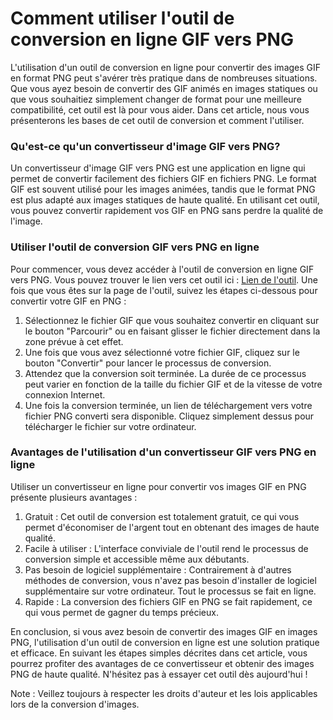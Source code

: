 Comment utiliser l'outil de conversion en ligne GIF vers PNG
============================================================

L'utilisation d'un outil de conversion en ligne pour convertir des images GIF en format PNG peut s'avérer très pratique dans de nombreuses situations. Que vous ayez besoin de convertir des GIF animés en images statiques ou que vous souhaitiez simplement changer de format pour une meilleure compatibilité, cet outil est là pour vous aider. Dans cet article, nous vous présenterons les bases de cet outil de conversion et comment l'utiliser.

### Qu'est-ce qu'un convertisseur d'image GIF vers PNG?

Un convertisseur d'image GIF vers PNG est une application en ligne qui permet de convertir facilement des fichiers GIF en fichiers PNG. Le format GIF est souvent utilisé pour les images animées, tandis que le format PNG est plus adapté aux images statiques de haute qualité. En utilisant cet outil, vous pouvez convertir rapidement vos GIF en PNG sans perdre la qualité de l'image.

### Utiliser l'outil de conversion GIF vers PNG en ligne

Pour commencer, vous devez accéder à l'outil de conversion en ligne GIF vers PNG. Vous pouvez trouver le lien vers cet outil ici : [Lien de l'outil](https://www.onlinecalculatorsfree.com/fr/convert/gif-to-png.html). Une fois que vous êtes sur la page de l'outil, suivez les étapes ci-dessous pour convertir votre GIF en PNG :

1. Sélectionnez le fichier GIF que vous souhaitez convertir en cliquant sur le bouton "Parcourir" ou en faisant glisser le fichier directement dans la zone prévue à cet effet.
2. Une fois que vous avez sélectionné votre fichier GIF, cliquez sur le bouton "Convertir" pour lancer le processus de conversion.
3. Attendez que la conversion soit terminée. La durée de ce processus peut varier en fonction de la taille du fichier GIF et de la vitesse de votre connexion Internet.
4. Une fois la conversion terminée, un lien de téléchargement vers votre fichier PNG converti sera disponible. Cliquez simplement dessus pour télécharger le fichier sur votre ordinateur.

### Avantages de l'utilisation d'un convertisseur GIF vers PNG en ligne

Utiliser un convertisseur en ligne pour convertir vos images GIF en PNG présente plusieurs avantages :

1. Gratuit : Cet outil de conversion est totalement gratuit, ce qui vous permet d'économiser de l'argent tout en obtenant des images de haute qualité.
2. Facile à utiliser : L'interface conviviale de l'outil rend le processus de conversion simple et accessible même aux débutants.
3. Pas besoin de logiciel supplémentaire : Contrairement à d'autres méthodes de conversion, vous n'avez pas besoin d'installer de logiciel supplémentaire sur votre ordinateur. Tout le processus se fait en ligne.
4. Rapide : La conversion des fichiers GIF en PNG se fait rapidement, ce qui vous permet de gagner du temps précieux.

En conclusion, si vous avez besoin de convertir des images GIF en images PNG, l'utilisation d'un outil de conversion en ligne est une solution pratique et efficace. En suivant les étapes simples décrites dans cet article, vous pourrez profiter des avantages de ce convertisseur et obtenir des images PNG de haute qualité. N'hésitez pas à essayer cet outil dès aujourd'hui !

Note : Veillez toujours à respecter les droits d'auteur et les lois applicables lors de la conversion d'images.